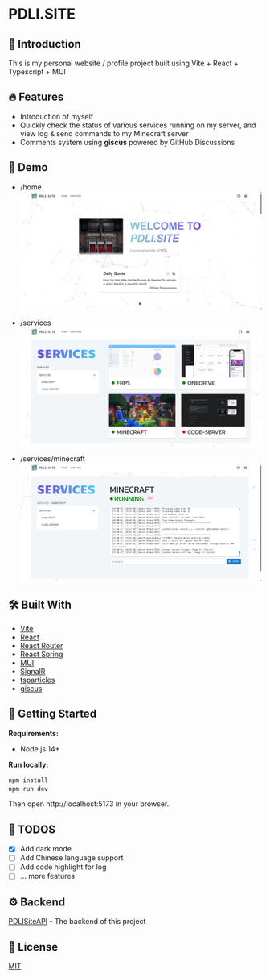# PDLI.SITE

## :wave: Introduction 

This is my personal website / profile project built using Vite + React + Typescript + MUI

## :fire: Features

- Introduction of myself
- Quickly check the status of various services running on my server, and view log & send commands to my Minecraft server
- Comments system using **giscus** powered by GitHub Discussions

## :star2: Demo

- /home
![home](screenshorts/home.png)

- /services
![services](screenshorts/services.png)

- /services/minecraft
![minecraft](screenshorts/minecraft.png)
  
## :hammer_and_wrench: Built With

- [Vite](https://vitejs.dev/)
- [React](https://reactjs.org/)
- [React Router](https://reactrouter.com/)
- [React Spring](https://react-spring.dev/)
- [MUI](https://mui.com/)
- [SignalR](https://dotnet.microsoft.com/apps/aspnet/signalr)
- [tsparticles](https://particles.js.org/)
- [giscus](https://giscus.app/)

## :rocket: Getting Started

**Requirements:**
- Node.js 14+
  
**Run locally:**
```bash
npm install
npm run dev
```
Then open http://localhost:5173 in your browser.

## :memo: TODOS

- [x] Add dark mode
- [ ] Add Chinese language support
- [ ] Add code highlight for log
- [ ] ... more features

## :gear: Backend

[PDLISiteAPI](https://github.com/llipengda/pdli-site-api) - The backend of this project

## :page_facing_up: License

[MIT](LICENSE)